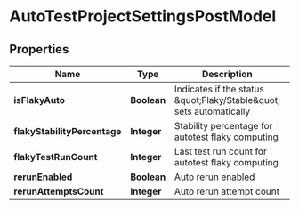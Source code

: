 

# AutoTestProjectSettingsPostModel


## Properties

| Name | Type | Description | Notes |
|------------ | ------------- | ------------- | -------------|
|**isFlakyAuto** | **Boolean** | Indicates if the status \&quot;Flaky/Stable\&quot; sets automatically |  [optional] |
|**flakyStabilityPercentage** | **Integer** | Stability percentage for autotest flaky computing |  [optional] |
|**flakyTestRunCount** | **Integer** | Last test run count for autotest flaky computing |  [optional] |
|**rerunEnabled** | **Boolean** | Auto rerun enabled |  |
|**rerunAttemptsCount** | **Integer** | Auto rerun attempt count |  |



